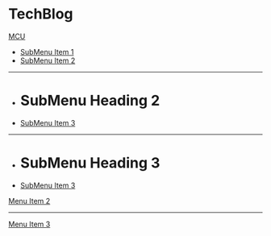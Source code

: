 # TechBlog

[MCU]()


  * [SubMenu Item 1](subitem1.md)
  * [SubMenu Item 2](subitem2.md)
  - - - -
  * # SubMenu Heading 2
  * [SubMenu Item 3](subitem3.md)
  - - - -
  * # SubMenu Heading 3
  * [SubMenu Item 3](subitem3.md)

  [Menu Item 2](item2.md)
  - - - -
  [Menu Item 3](item3.md)